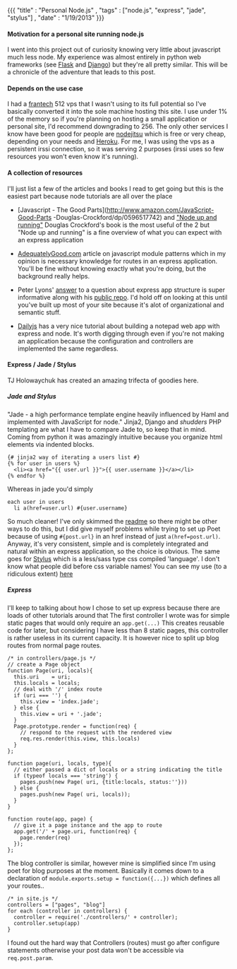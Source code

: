 {{{
    "title" : "Personal Node.js"
  , "tags" : ["node.js", "express", "jade", "stylus"]
  , "date" : "1/19/2013"
  }}}

#### Motivation for a personal site running node.js  
I went into this project out of curiosity knowing very little about javascript much less node.  My experience was almost entirely in python web frameworks (see [Flask](http://flask.pocoo.org/) and [Django](https://www.djangoproject.com/)) but they're all pretty similar. This will be a chronicle of the adventure that leads to this post.

#### Depends on the use case
I had a [frantech](http://buyvm.net) 512 vps that I wasn't using to its full potential so I've basically converted it into the sole machine hosting this site. I use under 1% of the memory
so if you're planning on hosting a small application or personal site, I'd recommend downgrading to 256. The only other services I know have been good for people are [nodejitsu](http://nodejitsu.com/)
which is free or very cheap, depending on your needs and [Heroku](http://www.heroku.com/). For me, I was using the vps as a persistent irssi connection, so it was serving 2 purposes 
(irssi uses so few resources you won't even know it's running).

#### A collection of resources
I'll just list a few of the articles and books I read to get going but this is the easiest part because node tutorials are all over the place

- [Javascript - The Good Parts](http://www.amazon.com/JavaScript-Good-Parts -Douglas-Crockford/dp/0596517742) and ["Node up and running"](http://www.amazon.com/Node-Running-Scalable-Server-Side-JavaScript/dp/1449398588)
    Douglas  Crockford's book is the most useful of the 2 but "Node up and  running" is a fine overview of what you can expect with an express application

- [AdequatelyGood.com](http://www.adequatelygood.com/2010/3/JavaScript-Module-Pattern-In-Depth) article on javascript module patterns  which in my opinion is necessary knowledge for routes in an express application.  You'll be fine without knowing exactly what you're doing, but the background really helps.

- Peter Lyons' [answer](http://stackoverflow.com/questions/5778245/expressjs-how-to-structure-an-application) to a question about express app structure is super informative along with his 
  [public repo](https://github.com/focusaurus/peterlyons.com).  I'd hold off on looking at this until you've built up most of your site because it's alot of organizational and semantic stuff.

- [Dailyjs](http://dailyjs.com/2010/11/15/node-tutorial-3/) has a very nice tutorial about building a notepad web app with express and node. It's worth digging through even if you're not making an application because the configuration and controllers are implemented the same regardless.

#### Express / Jade / Stylus
TJ Holowaychuk has created an amazing trifecta of goodies here.  

##### Jade and Stylus
"Jade - a high performance template engine heavily influenced by Haml and implemented with JavaScript for node."
Jinja2, Django and *shudders* PHP templating are what I have to compare Jade to, so keep that in mind. 
Coming from python it was amazingly intuitive because you organize html elements via indented blocks. 
    
    {# jinja2 way of iterating a users list #}
    {% for user in users %}
      <li><a href="{{ user.url }}">{{ user.username }}</a></li>
    {% endfor %}
    
Whereas in jade you'd simply

    each user in users
      li a(href=user.url) #{user.username}
      
So much cleaner! I've only skimmed the [readme](https://github.com/visionmedia/jade#readme) so there might be other ways to do this, but I did give myself problems while trying to set up Poet 
because of using `#{post.url}` in an href instead of just `a(href=post.url)`.  
Anyway, it's very consistent, simple and is completely integrated and natural within an express application, so the choice is obvious.  The same goes for [Stylus](http://learnboost.github.com/stylus/) which is a less/sass type css compiled 'language'.  I don't know what people did before css variable names! You can see my use (to a ridiculous extent) [here](https://github.com/tippenein/brdyorn.com/blob/master/public/stylesheets/style.styl)

##### Express
I'll keep to talking about how I chose to set up express because there are loads of other tutorials around that 
The first controller I wrote was for simple static pages that would only require an `app.get(...)` 
This creates reusable code for later, but considering I have less than 8 static pages, this controller is rather useless in its current capacity. It is however nice to split up blog routes from normal page routes.

    /* in controllers/page.js */
    // create a Page object 
    function Page(uri, locals){
      this.uri    = uri;
      this.locals = locals;
      // deal with '/' index route
      if (uri === '') {
        this.view = 'index.jade';
      } else {
        this.view = uri + '.jade';
      }
      Page.prototype.render = function(req) {
        // respond to the request with the rendered view
        req.res.render(this.view, this.locals)
      }
    };

    function page(uri, locals, type){
      // either passed a dict of locals or a string indicating the title
      if (typeof locals === 'string') {
        pages.push(new Page( uri, {title:locals, status:''})) 
      } else {
        pages.push(new Page( uri, locals));
      }
    }

    function route(app, page) {
      // give it a page instance and the app to route
      app.get('/' + page.uri, function(req) {
        page.render(req)
      });
    };
    
The blog controller is similar, however mine is simplified since I'm using poet for blog purposes at the moment. Basically it comes down to a declaration of `module.exports.setup = function({...})` which defines all your routes..
    
    /* in site.js */
    controllers = ["pages", "blog"]
    for each (controller in controllers) {
      controller = require('./controllers/' + controller);
      controller.setup(app)
    }
    
I found out the hard way that Controllers (routes) must go after configure statements otherwise your post data won't be accessible via `req.post.param`.
